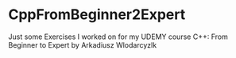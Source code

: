 # CppFromBeginner2Expert
Just some Exercises I worked on for my UDEMY course C++: From Beginner to Expert by Arkadiusz Wlodarcyzlk 
